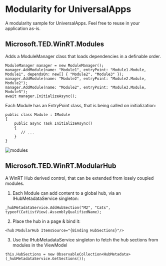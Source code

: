 Modularity for UniversalApps
=======================

A modularity sample for UniversalApps.
Feel free to reuse in your application as-is.

Microsoft.TED.WinRT.Modules
-------------------------------
Adds a ModuleManager class that loads dependencies in a definable order.

    ModuleManager manager = new ModuleManager();
    manager.AddModule(name: "Module1", entryPoint: "Module1.Module, Module1", dependsOn: new[] { "Module2", "Module3" });
    manager.AddModule(name: "Module2", entryPoint: "Module2.Module, Module2");
    manager.AddModule(name: "Module2", entryPoint: "Module3.Module, Module3");
    await manager.InitializeAsync();

Each Module has an EntryPoint class, that is being called on initialization:

    public class Module : IModule
    {
        public async Task InitializeAsync()
        {
           // ...
        }
    }
    
![modules](https://cloud.githubusercontent.com/assets/3861846/4940121/bdb1fb44-65d7-11e4-9d47-ed0585fef583.png)

Microsoft.TED.WinRT.ModularHub
-------------------------------
A WinRT Hub derived control, that can be extended from losely coupled modules.

  1) Each Module can add content to a global hub, via an IHubMetadataService singleton:

    _hubMetadataService.AddHubSection("M2", "Cats", typeof(CatListView).AssemblyQualifiedName);
    
  2) Place the hub in a page & bind it:

    <hub:ModularHub ItemsSource="{Binding HubSections}"/>
    
  3) Use the IHubMetadataService singleton to fetch the hub sections from modules in the ViewModel

    this.HubSections = new ObservableCollection<HubMetadata>(_hubMetadataService.GetSections());
